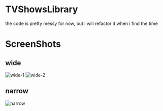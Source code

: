 # TVShowsLibrary
the code is pretty messy for now, but i will refactor it when i find the time
# ScreenShots
## wide
![wide-1](ss/wide-screen)
![wide-2](ss/wide-screen-2)
## narrow
![narrow](ss/narrow-screen)



